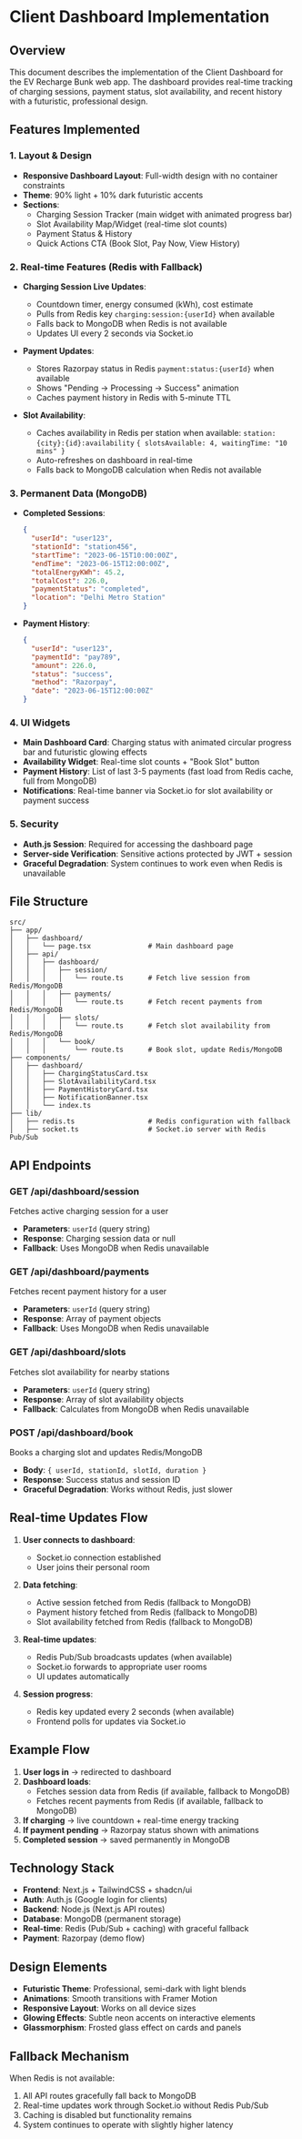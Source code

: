 # Client Dashboard Implementation

## Overview
This document describes the implementation of the Client Dashboard for the EV Recharge Bunk web app. The dashboard provides real-time tracking of charging sessions, payment status, slot availability, and recent history with a futuristic, professional design.

## Features Implemented

### 1. Layout & Design
- **Responsive Dashboard Layout**: Full-width design with no container constraints
- **Theme**: 90% light + 10% dark futuristic accents
- **Sections**:
  - Charging Session Tracker (main widget with animated progress bar)
  - Slot Availability Map/Widget (real-time slot counts)
  - Payment Status & History
  - Quick Actions CTA (Book Slot, Pay Now, View History)

### 2. Real-time Features (Redis with Fallback)
- **Charging Session Live Updates**:
  - Countdown timer, energy consumed (kWh), cost estimate
  - Pulls from Redis key `charging:session:{userId}` when available
  - Falls back to MongoDB when Redis is not available
  - Updates UI every 2 seconds via Socket.io

- **Payment Updates**:
  - Stores Razorpay status in Redis `payment:status:{userId}` when available
  - Shows "Pending → Processing → Success" animation
  - Caches payment history in Redis with 5-minute TTL

- **Slot Availability**:
  - Caches availability in Redis per station when available:
    `station:{city}:{id}:availability`
    `{ slotsAvailable: 4, waitingTime: "10 mins" }`
  - Auto-refreshes on dashboard in real-time
  - Falls back to MongoDB calculation when Redis not available

### 3. Permanent Data (MongoDB)
- **Completed Sessions**:
  ```json
  {
    "userId": "user123",
    "stationId": "station456",
    "startTime": "2023-06-15T10:00:00Z",
    "endTime": "2023-06-15T12:00:00Z",
    "totalEnergyKWh": 45.2,
    "totalCost": 226.0,
    "paymentStatus": "completed",
    "location": "Delhi Metro Station"
  }
  ```

- **Payment History**:
  ```json
  {
    "userId": "user123",
    "paymentId": "pay789",
    "amount": 226.0,
    "status": "success",
    "method": "Razorpay",
    "date": "2023-06-15T12:00:00Z"
  }
  ```

### 4. UI Widgets
- **Main Dashboard Card**: Charging status with animated circular progress bar and futuristic glowing effects
- **Availability Widget**: Real-time slot counts + "Book Slot" button
- **Payment History**: List of last 3-5 payments (fast load from Redis cache, full from MongoDB)
- **Notifications**: Real-time banner via Socket.io for slot availability or payment success

### 5. Security
- **Auth.js Session**: Required for accessing the dashboard page
- **Server-side Verification**: Sensitive actions protected by JWT + session
- **Graceful Degradation**: System continues to work even when Redis is unavailable

## File Structure
```
src/
├── app/
│   ├── dashboard/
│   │   └── page.tsx              # Main dashboard page
│   ├── api/
│   │   ├── dashboard/
│   │   │   ├── session/
│   │   │   │   └── route.ts      # Fetch live session from Redis/MongoDB
│   │   │   ├── payments/
│   │   │   │   └── route.ts      # Fetch recent payments from Redis/MongoDB
│   │   │   ├── slots/
│   │   │   │   └── route.ts      # Fetch slot availability from Redis/MongoDB
│   │   │   └── book/
│   │   │       └── route.ts      # Book slot, update Redis/MongoDB
├── components/
│   ├── dashboard/
│   │   ├── ChargingStatusCard.tsx
│   │   ├── SlotAvailabilityCard.tsx
│   │   ├── PaymentHistoryCard.tsx
│   │   ├── NotificationBanner.tsx
│   │   └── index.ts
├── lib/
│   ├── redis.ts                  # Redis configuration with fallback
│   ├── socket.ts                 # Socket.io server with Redis Pub/Sub
```

## API Endpoints

### GET /api/dashboard/session
Fetches active charging session for a user
- **Parameters**: `userId` (query string)
- **Response**: Charging session data or null
- **Fallback**: Uses MongoDB when Redis unavailable

### GET /api/dashboard/payments
Fetches recent payment history for a user
- **Parameters**: `userId` (query string)
- **Response**: Array of payment objects
- **Fallback**: Uses MongoDB when Redis unavailable

### GET /api/dashboard/slots
Fetches slot availability for nearby stations
- **Parameters**: `userId` (query string)
- **Response**: Array of slot availability objects
- **Fallback**: Calculates from MongoDB when Redis unavailable

### POST /api/dashboard/book
Books a charging slot and updates Redis/MongoDB
- **Body**: `{ userId, stationId, slotId, duration }`
- **Response**: Success status and session ID
- **Graceful Degradation**: Works without Redis, just slower

## Real-time Updates Flow

1. **User connects to dashboard**:
   - Socket.io connection established
   - User joins their personal room

2. **Data fetching**:
   - Active session fetched from Redis (fallback to MongoDB)
   - Payment history fetched from Redis (fallback to MongoDB)
   - Slot availability fetched from Redis (fallback to MongoDB)

3. **Real-time updates**:
   - Redis Pub/Sub broadcasts updates (when available)
   - Socket.io forwards to appropriate user rooms
   - UI updates automatically

4. **Session progress**:
   - Redis key updated every 2 seconds (when available)
   - Frontend polls for updates via Socket.io

## Example Flow

1. **User logs in** → redirected to dashboard
2. **Dashboard loads**:
   - Fetches session data from Redis (if available, fallback to MongoDB)
   - Fetches recent payments from Redis (if available, fallback to MongoDB)
3. **If charging** → live countdown + real-time energy tracking
4. **If payment pending** → Razorpay status shown with animations
5. **Completed session** → saved permanently in MongoDB

## Technology Stack
- **Frontend**: Next.js + TailwindCSS + shadcn/ui
- **Auth**: Auth.js (Google login for clients)
- **Backend**: Node.js (Next.js API routes)
- **Database**: MongoDB (permanent storage)
- **Real-time**: Redis (Pub/Sub + caching) with graceful fallback
- **Payment**: Razorpay (demo flow)

## Design Elements
- **Futuristic Theme**: Professional, semi-dark with light blends
- **Animations**: Smooth transitions with Framer Motion
- **Responsive Layout**: Works on all device sizes
- **Glowing Effects**: Subtle neon accents on interactive elements
- **Glassmorphism**: Frosted glass effect on cards and panels

## Fallback Mechanism
When Redis is not available:
1. All API routes gracefully fall back to MongoDB
2. Real-time updates work through Socket.io without Redis Pub/Sub
3. Caching is disabled but functionality remains
4. System continues to operate with slightly higher latency